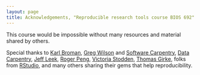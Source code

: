 ```yaml
---
layout: page
title: Acknowledgements, "Reproducible research tools course BIOS 692"
---
```


This course would be impossible without many resources and material shared by others. 

Special thanks to [Karl Broman](http://kbroman.org/), [Greg Wilson](http://sensibleadventures.com/) and [Software Carpentry](http://software-carpentry.org/), [Data Carpentry](http://www.datacarpentry.org/), [Jeff Leek](http://jtleek.com/), [Roger Peng](http://www.biostat.jhsph.edu/~rpeng/), [Victoria Stodden](https://web.stanford.edu/~vcs/), [Thomas Girke](http://girke.bioinformatics.ucr.edu/), folks from [RStudio](https://www.rstudio.com/about/), and many others sharing their gems that help reproducibility.